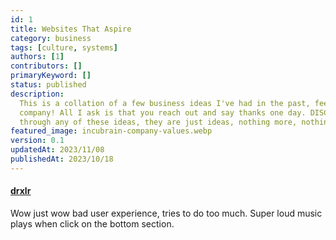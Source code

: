 ```yaml
---
id: 1
title: Websites That Aspire
category: business
tags: [culture, systems]
authors: [1]
contributors: []
primaryKeyword: []
status: published
description:
  This is a collation of a few business ideas I've had in the past, feel use one and start your own
  company! All I ask is that you reach out and say thanks one day. DISCLAIMER - We have not though
  through any of these ideas, they are just ideas, nothing more, nothing less.
featured_image: incubrain-company-values.webp
version: 0.1
updatedAt: 2023/11/08
publishedAt: 2023/10/18
---
```


#### [drxlr](https://drxlr.com/)

Wow just wow bad user experience, tries to do too much. Super loud music plays when click on the
bottom section.
